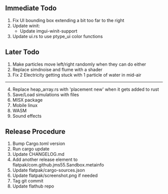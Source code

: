 ## Immediate Todo
1. Fix UI bounding box extending a bit too far to the right
2. Update winit:
    * Update imgui-winit-support
3. Update ui.rs to use ptype_ui color functions

## Later Todo
1. Make particles move left/right randomly when they can do either
2. Replace simdnoise and flume with a shader
3. Fix 2 Electricity getting stuck with 1 particle of water in mid-air
---
4. Replace heap_array.rs with 'placement new' when it gets added to rust
5. Save/Load simulations with files
6. MISX package
7. Mobile linux
8. WASM
9. Sound effects

## Release Procedure
1. Bump Cargo.toml version
2. Run cargo update
3. Update CHANGELOG.md
4. Add another release element to flatpak/com.github.jms55.Sandbox.metainfo
5. Update flatpak/cargo-sources.json
6. Update flatpak/screenshot.png if needed
7. Tag git commit
8. Update flathub repo
